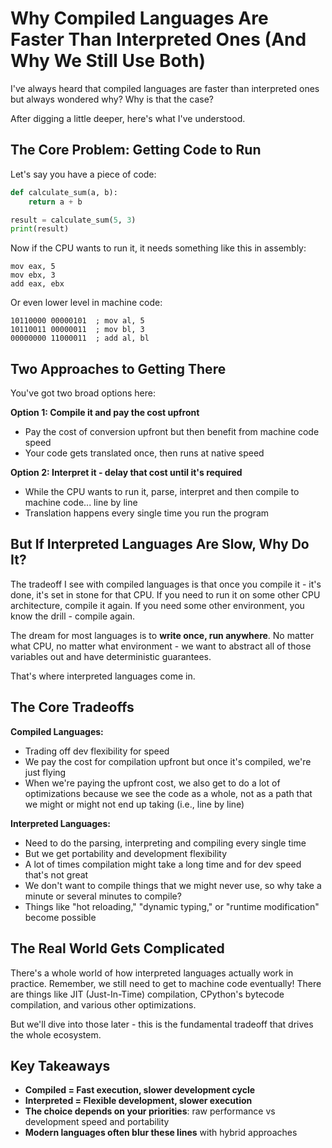 # Why Compiled Languages Are Faster Than Interpreted Ones (And Why We Still Use Both)

I've always heard that compiled languages are faster than interpreted ones but always wondered why? Why is that the case?

After digging a little deeper, here's what I've understood.

## The Core Problem: Getting Code to Run

Let's say you have a piece of code:

```python
def calculate_sum(a, b):
    return a + b

result = calculate_sum(5, 3)
print(result)
```

Now if the CPU wants to run it, it needs something like this in assembly:

```assembly
mov eax, 5
mov ebx, 3
add eax, ebx
```

Or even lower level in machine code:

```
10110000 00000101  ; mov al, 5
10110011 00000011  ; mov bl, 3
00000000 11000011  ; add al, bl
```

## Two Approaches to Getting There

You've got two broad options here:

**Option 1: Compile it and pay the cost upfront**
- Pay the cost of conversion upfront but then benefit from machine code speed
- Your code gets translated once, then runs at native speed

**Option 2: Interpret it - delay that cost until it's required**
- While the CPU wants to run it, parse, interpret and then compile to machine code... line by line
- Translation happens every single time you run the program

## But If Interpreted Languages Are Slow, Why Do It?

The tradeoff I see with compiled languages is that once you compile it - it's done, it's set in stone for that CPU. If you need to run it on some other CPU architecture, compile it again. If you need some other environment, you know the drill - compile again.

The dream for most languages is to **write once, run anywhere**. No matter what CPU, no matter what environment - we want to abstract all of those variables out and have deterministic guarantees.

That's where interpreted languages come in.

## The Core Tradeoffs

**Compiled Languages:**
- Trading off dev flexibility for speed
- We pay the cost for compilation upfront but once it's compiled, we're just flying
- When we're paying the upfront cost, we also get to do a lot of optimizations because we see the code as a whole, not as a path that we might or might not end up taking (i.e., line by line)

**Interpreted Languages:**
- Need to do the parsing, interpreting and compiling every single time
- But we get portability and development flexibility
- A lot of times compilation might take a long time and for dev speed that's not great
- We don't want to compile things that we might never use, so why take a minute or several minutes to compile?
- Things like "hot reloading," "dynamic typing," or "runtime modification" become possible

## The Real World Gets Complicated

There's a whole world of how interpreted languages actually work in practice. Remember, we still need to get to machine code eventually! There are things like JIT (Just-In-Time) compilation, CPython's bytecode compilation, and various other optimizations.

But we'll dive into those later - this is the fundamental tradeoff that drives the whole ecosystem.

## Key Takeaways

- **Compiled = Fast execution, slower development cycle**
- **Interpreted = Flexible development, slower execution**
- **The choice depends on your priorities**: raw performance vs development speed and portability
- **Modern languages often blur these lines** with hybrid approaches
